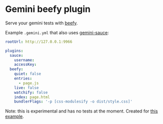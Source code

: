 # Gemini beefy plugin

Serve your gemini tests with [beefy](https://github.com/chrisdickinson/beefy).

Example `.gemini.yml` that also uses [gemini-sauce](https://github.com/Saulis/gemini-sauce):

```yml
rootUrl: http://127.0.0.1:9966

plugins:
  sauce:
    username:
    accessKey:
  beefy:
    quiet: false
    entries:
      - page.js
    live: false
    watchify: false
    index: page.html
    bundlerFlags: '-p [css-modulesify -o dist/style.css]'
```

Note: this is experimental and has no tests at the moment.
Created for [this example](https://github.com/w0rm/react-image-regression-test-example).
